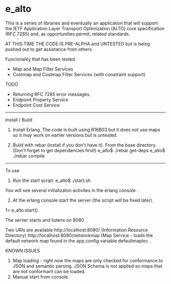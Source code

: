 e_alto
======

This is a series of libraries and eventually an application that will 
support the IETF Application Layer Transport Optimization (ALTO) core
specification (RFC 7285) and, as opportunities permit, related 
standards.

AT THIS TIME THE CODE IS PRE-ALPHA and UNTESTED but is being pushed out 
to get assistance from others.

Funcionality that has been tested
- Map and Map Filter Services
- Costmap and Costmap Filter Services (with constraint support)

TODO
- Returning RFC 7285 error messages.
- Endpoint Property Service
- Endpoint Cost Service

-----
Install / Build
1. Install Erlang. The code is built using R16B03 but it does not use maps 
so it *may* work on earlier versions but is untested.

2. Build with rebar (install if you don't have it).  From the base 
directory.  (Don't forget to get dependencies first!)
e_alto$ ./rebar get-deps
e_alto$ ./rebar compile

-----
To use 
1. Run the start script.
e_alto$ ./start.sh

You will see several initializaton activites in the erlang console.

2. At the erlang console start the server (the script will be fixed 
later).
  
1> e_alto:start().

The server starts and listens on 8080.

Two URIs are available 
http://localhost:8080/ (Information Resource Directory)
http://localhost:8080/networkmap (Map Service - loads the default 
network map found in the app.config variable defaultmaploc

KNOWN ISSUES
1. Map loading - right now the maps are only checked for conformance to
JSON and semantic parsing.  JSON Schema is not applied so maps that are 
not conformant can be loaded.
2. Manual start from console. 
